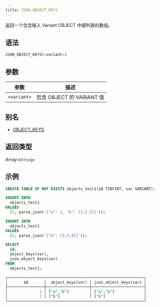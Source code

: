 ```yaml
---
title: JSON_OBJECT_KEYS
---
```


返回一个包含输入 Variant OBJECT 中键列表的数组。

## 语法

```sql
JSON_OBJECT_KEYS(<variant>)
```

## 参数

| 参数        | 描述                               |
|-------------|-------------------------------------------|
| `<variant>` | 包含 OBJECT 的 VARIANT 值 |

## 别名

- [OBJECT_KEYS](object-keys.md)

## 返回类型

Array`<String>`

## 示例

```sql
CREATE TABLE IF NOT EXISTS objects_test1(id TINYINT, var VARIANT);

INSERT INTO
  objects_test1
VALUES
  (1, parse_json('{"a": 1, "b": [1,2,3]}'));

INSERT INTO
  objects_test1
VALUES
  (2, parse_json('{"b": [2,3,4]}'));

SELECT
  id,
  object_keys(var),
  json_object_keys(var)
FROM
  objects_test1;

┌────────────────────────────────────────────────────────────┐
│       id       │  object_keys(var) │ json_object_keys(var) │
├────────────────┼───────────────────┼───────────────────────┤
│              1 │ ["a","b"]         │ ["a","b"]             │
│              2 │ ["b"]             │ ["b"]                 │
└────────────────────────────────────────────────────────────┘
```